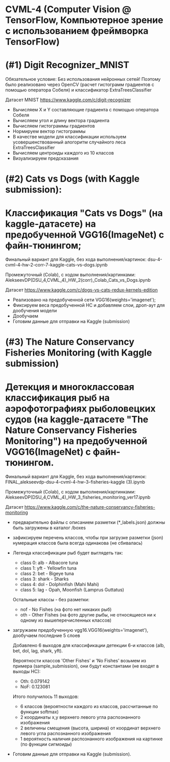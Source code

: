 # CVML-4 (Computer Vision @ TensorFlow, Компьютерное зрение с использованием фреймворка TensorFlow)

# (#1) Digit Recognizer_MNIST 
Обязательное условие: Без использования нейронных сетей!
Поэтому было реализовано через OpenCV (расчет гистограмм градиентов с помощью оператора Собеля) и классификатор ExtraTreesClassifier

Датасет MNIST https://www.kaggle.com/c/digit-recognizer

- Вычисляем X и Y составляющие градиента с помощью оператора Собеля
- Вычисляем угол и длину вектора градиента
- Вычисляем гистограммы градиентов
- Нормируем вектор гистограммы
- В качестве модели для классификации используем усовершенствованный алогоритм случайного леса ExtraTreesClassifier
- Вычисляем центроиды каждого из 10 классов
- Визуализируем предсказания


# (#2) Cats vs Dogs (with Kaggle submission): 
# Классификация "Cats vs Dogs" (на kaggle-датасете) на предобученной VGG16(ImageNet) с файн-тюнингом; 
Финальный вариант для Kaggle, без хода выполнения/картинок: dsu-4-cvml-4-hw-2-corr-7-kaggle-cats-vs-dogs.ipynb

Промежуточный (Colab), с ходом выполнения/картинками: AlekseevDP(DSU_4,CVML_4)_HW_2(corr)_Colab_Cats_vs_Dogs.ipynb

Датасет https://www.kaggle.com/c/dogs-vs-cats-redux-kernels-edition

- Реализовано на предобученной сети VGG16(weights='imagenet');
- Фиксируем веса предобученной НС и добавляем слои, дроп-аут для дообучения модели 
- Дообучаем
- Готовим данные для отправки на Kaggle (submission)

# (#3) The Nature Conservancy Fisheries Monitoring (with Kaggle submission) 
# Детекция и многоклассовая классификация рыб на аэрофотографиях рыболовецких судов (на kaggle-датасете "The Nature Conservancy Fisheries Monitoring") на предобученной VGG16(ImageNet) с файн-тюнингом.
Финальный вариант для Kaggle, без хода выполнения/картинок: FINAL_alekseevdp-dsu-4-cvml-4-hw-3-fisheries-kaggle (3).ipynb

Промежуточный (Colab), с ходом выполнения/картинками: AlekseevDP(DSU_4,CVML_4)_HW_3_fisheries_monitoring_ver17.ipynb

Датасет https://www.kaggle.com/c/the-nature-conservancy-fisheries-monitoring

- предварительно файлы с описанием разметки (*_labels.json) должны быть загружены в каталог /boxes
- зафиксируем перечень классов, чтобы при загрузке разметки (json) нумерация классов была всегда одинакова (не сбивалась)
- Легенда классификации рыб будет выглядеть так:
    - class 0: alb - Albacore tuna 
    - class 1: yft - Yellowfin tuna
    - class 2: bet - Bigeye tuna
    - class 3: shark - Sharks
    - class 4: dol - Dolphinfish (Mahi Mahi)
    - class 5: lag - Opah, Moonfish (Lamprus Guttatus)

    Остальные классы - без разметки:
    - nof - No Fishes (на фото нет никаких рыб)
    - oth - Other Fishes (на фото другие рыбы, не относящиеся ни к одному из вышеперечисленных классов)

- загружаем предобученную vgg16.VGG16(weights='imagenet'), дообучаем последние 5 слоев
  
  Добавлено 6 выходов для классификации детекции 6-и классов (alb, bet, dol, lag, shark, yft).
  
  Вероятности классов 'Other Fishes' и 'No Fishes' возьмем из примера (sample_submission), они будут константами (не входят в выходы НС):
  - Oth: 0.079142
  - NoF: 0.123081

  Итого получилось 11 выходов: 
  - 6 классов (вероятности каждого из классов, рассчитанные по функции sоftmax)
  - 2 координаты x,y верхнего левого угла распознанного изображения
  - 2 величины смещения (высота, ширина) от координат верхнего левого угла распознанного изображения
  - 1 вероятность наличия распознанного изображения на картинке (по функции сигмоиды)

- Готовим данные для отправки на Kaggle (submission).

